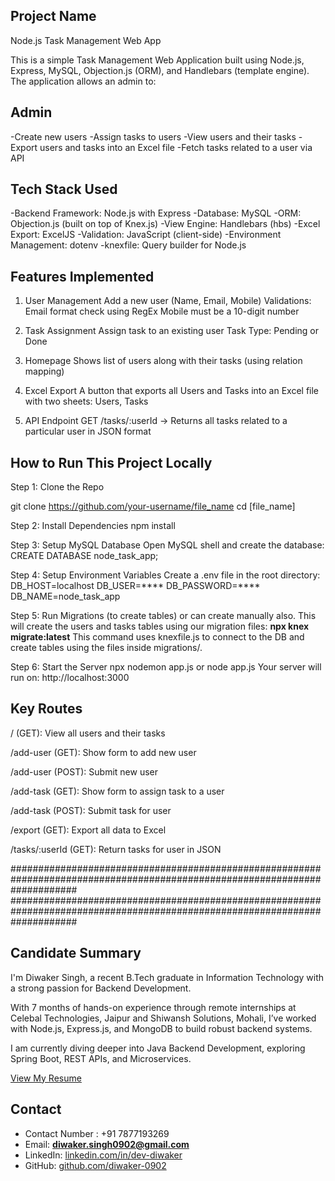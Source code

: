 ## Project Name 
Node.js Task Management Web App

This is a simple Task Management Web Application built using Node.js, Express, MySQL, Objection.js (ORM), and Handlebars (template engine). The application allows an admin to:

## Admin

-Create new users
-Assign tasks to users
-View users and their tasks
-Export users and tasks into an Excel file
-Fetch tasks related to a user via API


## Tech Stack Used

-Backend Framework: Node.js with Express
-Database: MySQL
-ORM: Objection.js (built on top of Knex.js)
-View Engine: Handlebars (hbs)
-Excel Export: ExcelJS
-Validation: JavaScript (client-side)
-Environment Management: dotenv
-knexfile: Query builder for Node.js


## Features Implemented

1. User Management
Add a new user (Name, Email, Mobile)
Validations:
Email format check using RegEx
Mobile must be a 10-digit number

2. Task Assignment
Assign task to an existing user
Task Type: Pending or Done

3. Homepage
Shows list of users along with their tasks (using relation mapping)

4. Excel Export
A button that exports all Users and Tasks into an Excel file with two sheets: Users, Tasks

5. API Endpoint
GET /tasks/:userId → Returns all tasks related to a particular user in JSON format


## How to Run This Project Locally
Step 1: Clone the Repo

git clone https://github.com/your-username/file_name
cd [file_name]

Step 2: Install Dependencies
npm install

Step 3: Setup MySQL Database
Open MySQL shell and create the database:
CREATE DATABASE node_task_app;

Step 4: Setup Environment Variables
Create a .env file in the root directory:
DB_HOST=localhost
DB_USER=****
DB_PASSWORD=****
DB_NAME=node_task_app

Step 5: Run Migrations (to create tables) or can create manually also.
This will create the users and tasks tables using our migration files:
**npx knex migrate:latest**
This command uses knexfile.js to connect to the DB and create tables using the files inside migrations/.

Step 6: Start the Server
npx nodemon app.js or node app.js
Your server will run on: http://localhost:3000


## Key Routes

/ (GET): View all users and their tasks

/add-user (GET): Show form to add new user

/add-user (POST): Submit new user

/add-task (GET): Show form to assign task to a user

/add-task (POST): Submit task for user

/export (GET): Export all data to Excel

/tasks/:userId (GET): Return tasks for user in JSON

############################################################################################################################
############################################################################################################################

##  Candidate Summary
I'm Diwaker Singh, a recent B.Tech graduate in Information Technology with a strong passion for Backend Development.

With 7 months of hands-on experience through remote internships at Celebal Technologies, Jaipur and Shiwansh Solutions, Mohali, I’ve worked with Node.js, Express.js, and MongoDB to build robust backend systems.

I am currently diving deeper into Java Backend Development, exploring Spring Boot, REST APIs, and Microservices.

[View My Resume](https://drive.google.com/file/d/1o4_TUTaMMtltsib8RmKFOL21ClIsiu7t/view?usp=sharing)

## Contact

-  Contact Number : +91 7877193269
-  Email: **diwaker.singh0902@gmail.com**  
-  LinkedIn: [linkedin.com/in/dev-diwaker](https://www.linkedin.com/in/dev-diwaker)  
-  GitHub: [github.com/diwaker-0902](https://github.com/diwaker-0902)
